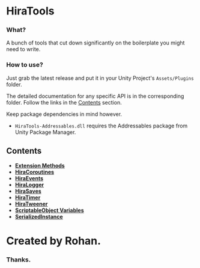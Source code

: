 # HiraTools

### What?

 A bunch of tools that cut down significantly on the boilerplate you might need to write.
 
### How to use?

 Just grab the latest release and put it in your Unity Project's `Assets/Plugins` folder.
 
 The detailed documentation for any specific API is in the corresponding folder. Follow the links in the [Contents](#contents) section. 
 
 Keep package dependencies in mind however.
 
 - `HiraTools-Addressables.dll` requires the Addressables package from Unity Package Manager.
 
## Contents
 
 - **[Extension Methods](HiraTools/Extension%20Methods)**
 - **[HiraCoroutines](HiraTools/HiraCoroutines)**
 - **[HiraEvents](HiraTools/HiraEvents)**
 - **[HiraLogger](HiraTools/HiraLogger)**
 - **[HiraSaves](HiraTools/HiraSaves)**
 - **[HiraTimer](HiraTools/HiraTimer)**
 - **[HiraTweener](HiraTools/HiraTweener)**
 - **[ScriptableObject Variables](HiraTools/ScriptableObject%20Variables)**
 - **[SerializedInstance](HiraTools/SerializedInstance)**


# Created by Rohan.
### Thanks.